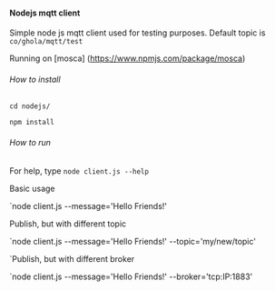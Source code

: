 #### Nodejs mqtt client

Simple node js mqtt client used for testing purposes. Default topic is `co/ghola/mqtt/test`

Running on [mosca] (https://www.npmjs.com/package/mosca)

###### How to install

`cd nodejs/`

`npm install`

###### How to run

For help, type `node client.js --help` 

Basic usage

`node client.js --message='Hello Friends!'

Publish, but with different topic

`node client.js  --message='Hello Friends!' --topic='my/new/topic'

`Publish, but with different broker

`node client.js  --message='Hello Friends!' --broker='tcp:IP:1883'
